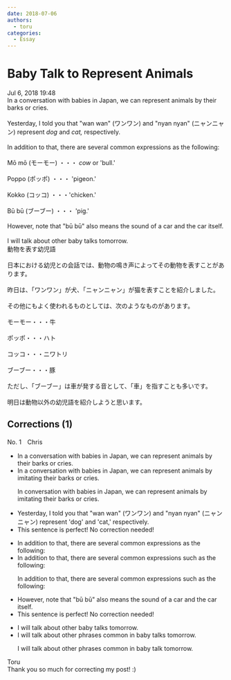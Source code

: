 ```yaml
---
date: 2018-07-06
authors:
  - toru
categories:
  - Essay
---
```


<h1 id="subject_show">Baby Talk to Represent Animals</h1>
<div class="date">Jul 6, 2018 19:48</div>
<div id="post"><div id="body_show_ori">
In a conversation with babies in Japan, we can represent animals by their barks or cries. <br/><br/>Yesterday, I told you that "wan wan" (ワンワン) and "nyan nyan" (ニャンニャン) represent <em>dog</em> and <em>cat,</em> respectively.<br/><br/>In addition to that, there are several common expressions as the following:<br/><br/>Mō mō (モーモー) ・・・ <em>cow</em> or 'bull.'<br/><br/>Poppo (ポッポ) ・・・ 'pigeon.'<br/><br/>Kokko (コッコ) ・・・'chicken.'<br/><br/>Bū bū (ブーブー) ・・・ 'pig.'<br/><br/>However, note that "bū bū" also means the sound of a car and the car itself.<br/><br/>I will talk about other baby talks tomorrow.
</div></div>

<!-- more -->

<div id="post_ja"><div id="body_show_mo">
動物を表す幼児語<br/><br/>日本における幼児との会話では、動物の鳴き声によってその動物を表すことがあります。<br/><br/>昨日は、「ワンワン」が犬、「ニャンニャン」が猫を表すことを紹介しました。<br/><br/>その他にもよく使われるものとしては、次のようなものがあります。<br/><br/>モーモー・・・牛<br/><br/>ポッポ・・・ハト<br/><br/>コッコ・・・ニワトリ<br/><br/>ブーブー・・・豚<br/><br/>ただし、「ブーブー」は車が発する音として、「車」を指すことも多いです。<br/><br/>明日は動物以外の幼児語を紹介しようと思います。
</div></div>

## Corrections (1)
<div id="block"><div class="first_name"> No. 1　<span class="just_name">Chris</span></div><div id="block2">
<ul class="correction_field">
<li class="incorrect">In a conversation with babies in Japan, we can represent animals by their barks or cries.</li>
<li class="corrected correct">
In <span class="f_gray"><span class="sline">a </span></span>conversation with babies in Japan, we can represent animals by <span class="f_red">imi</span>t<span class="f_red">ating t</span>heir barks or cries.
<p class="correction_comment">In conversation with babies in Japan, we can represent animals by imitating their barks or cries.</p>
</li>
</ul>
<ul class="correction_field">
<li class="incorrect">Yesterday, I told you that "wan wan" (ワンワン) and "nyan nyan" (ニャンニャン) represent 'dog' and 'cat,' respectively.</li>
<li class="corrected perfect">This sentence is perfect! No correction needed!</li>
</ul>
<ul class="correction_field">
<li class="incorrect">In addition to that, there are several common expressions as the following:</li>
<li class="corrected correct">
In addition to that, there are several common expressions <span class="f_red">such </span>as the following:
<p class="correction_comment">In addition to that, there are several common expressions such as the following:</p>
</li>
</ul>
<ul class="correction_field">
<li class="incorrect">However, note that "bū bū" also means the sound of a car and the car itself.</li>
<li class="corrected perfect">This sentence is perfect! No correction needed!</li>
</ul>
<ul class="correction_field">
<li class="incorrect">I will talk about other baby talks tomorrow.</li>
<li class="corrected correct">
I will talk about other <span class="f_red">phrases common in </span>baby talk<span class="f_gray"><span class="sline">s</span></span> tomorrow.
<p class="correction_comment">I will talk about other phrases common in baby talk tomorrow.</p>
</li>
</ul>
</div><div class="name"><span class="just_name">Toru</span><br>
Thank you so much for correcting my post! :)
</div>
</div>
